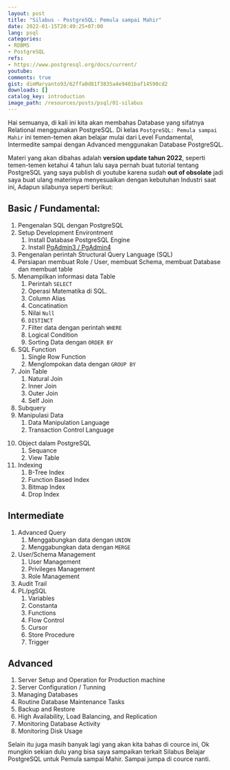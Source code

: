 ```yaml
---
layout: post
title: "Silabus - PostgreSQL: Pemula sampai Mahir"
date: 2022-01-15T20:49:25+07:00
lang: psql
categories:
- RDBMS
- PostgreSQL 
refs: 
- https://www.postgresql.org/docs/current/
youtube: 
comments: true
gist: dimMaryanto93/62ffa0d81f3835a4e9401baf14590cd2
downloads: []
catalog_key: introduction
image_path: /resources/posts/psql/01-silabus
---
```


Hai semuanya, di kali ini kita akan membahas Database yang sifatnya Relational menggunakan PostgreSQL. Di kelas `PostgreSQL: Pemula sampai Mahir` ini temen-temen akan belajar mulai dari Level Fundamental, Intermedite sampai dengan Advanced menggunakan Database PostgreSQL. 

Materi yang akan dibahas adalah **version update tahun 2022**,  seperti temen-temen ketahui 4 tahun lalu saya pernah buat tutorial tentang PostgreSQL yang saya publish di youtube karena sudah **out of obsolate** jadi saya buat ulang materinya menyesuaikan dengan kebutuhan Industri saat ini, Adapun silabunya seperti berikut:

## Basic / Fundamental:

1. Pengenalan SQL dengan PostgreSQL
2. Setup Development Environtment
    1. Install Database PostgreSQL Engine
    2. Install [PgAdmin3 / PgAdmin4](https://www.pgadmin.org/download/)
3. Pengenalan perintah Structural Query Language (SQL)
4. Persiapan membuat Role / User, membuat Schema, membuat Database dan membuat table
5. Menampilkan informasi data Table
    1. Perintah `SELECT`
    2. Operasi Matematika di SQL.
    3. Column Alias
    4. Concatination
    5. Nilai `Null`
    6. `DISTINCT`
    7. Filter data dengan perintah `WHERE`
    8. Logical Condition
    9. Sorting Data dengan `ORDER BY`
6. SQL Function
    1. Single Row Function
    2. Menglompokan data dengan `GROUP BY`
7. Join Table
    1. Natural Join
    2. Inner Join
    3. Outer Join
    4. Self Join
8. Subquery
9. Manipulasi Data
    1. Data Manipulation Language
    2. Transaction Control Language
<!--more-->
10. Object dalam PostgreSQL
    1. Sequance
    2. View Table
11. Indexing
    1. B-Tree Index
    2. Function Based Index
    3. Bitmap Index
    4. Drop Index

## Intermediate

1. Advanced Query
    1. Menggabungkan data dengan `UNION`
    2. Menggabungkan data dengan `MERGE`
2. User/Schema Management
    1. User Management
    2. Privileges Management
    3. Role Management
3. Audit Trail
4. PL/pgSQL
    1. Variables
    2. Constanta
    3. Functions
    4. Flow Control
    5. Cursor
    6. Store Procedure
    7. Trigger

## Advanced

1. Server Setup and Operation for Production machine
2. Server Configuration / Tunning
3. Managing Databases
4. Routine Database Maintenance Tasks
5. Backup and Restore
6. High Availability, Load Balancing, and Replication
7. Monitoring Database Activity
8. Monitoring Disk Usage

Selain itu juga masih banyak lagi yang akan kita bahas di cource ini, Ok mungkin sekian dulu yang bisa saya sampaikan terkait Silabus Belajar PostgreSQL untuk Pemula sampai Mahir. Sampai jumpa di cource nanti.